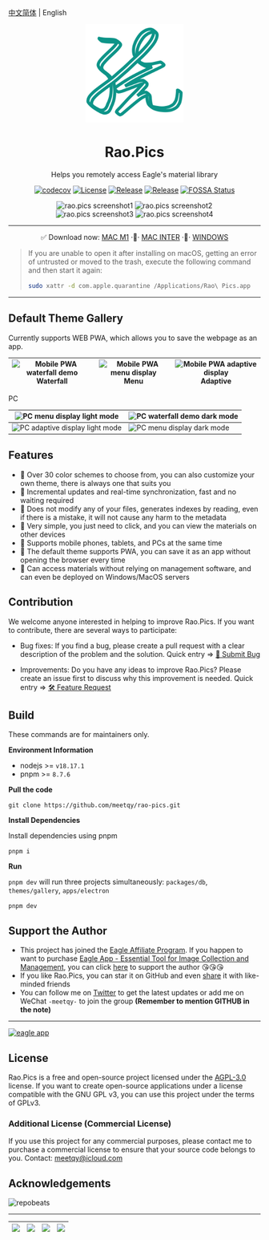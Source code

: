 [中文简体](./README.md) | English

<div align="center">
    <a href="https://rao.pics" target="_blank">
        <img width="196" src="./icons/logo.svg" alt="rao.pics logo"/>
    </a>
    <h1 align="center">Rao.Pics</h1>
    <p align="center">Helps you remotely access Eagle's material library</p>
    <p align="center">
        <a href="https://codecov.io/gh/meetqy/rao-pics" target="_blank"><img alt="codecov" src="https://codecov.io/gh/meetqy/rao-pics/graph/badge.svg?token=G9UG6SEOZK"/></a>
        <a href="https://github.com/rao-pics/core/blob/main/LICENSE" target="_blank"><img alt="License" src="https://img.shields.io/github/license/rao-pics/core"/></a>
        <a href="https://github.com/rao-pics/core/releases" target="_blank"><img alt="Release" src="https://img.shields.io/github/v/release/rao-pics/core"/></a>
        <a href="https://github.com/rao-pics/rao-pics/releases" target="_blank"><img alt="Release" src="https://img.shields.io/github/downloads/rao-pics/core/total"/></a>
        <a href="https://app.fossa.com/projects/git%2Bgithub.com%2Fmeetqy%2Frao-pics?ref=badge_small" title="FOSSA Status"><img alt="FOSSA Status" src="https://app.fossa.com/api/projects/git%2Bgithub.com%2Fmeetqy%2Frao-pics.svg?type=small"/></a>
    </p>
</div>

<div align="center">
    <img width='49.5%' src="https://github.com/meetqy/rao-pics/assets/18411315/5c106f28-1122-4f81-a7be-3ac5d1f3d446" alt="rao.pics screenshot1"/>
    <img width='49.5%' src="https://github.com/meetqy/rao-pics/assets/18411315/13a82543-50b5-43b5-9d02-2dc50a03aaa3" alt="rao.pics screenshot2"/>
</div>

<div align="center">
    <img width='49.5%' src="https://github.com/meetqy/rao-pics/assets/18411315/de85b011-f8be-45fd-8841-e9cffcb5a7e5" alt="rao.pics screenshot3"/>
    <img width='49.5%' src="https://github.com/meetqy/rao-pics/assets/18411315/644f81bb-b444-42c3-ae53-e2a2399a1e03" alt="rao.pics screenshot4"/>
</div>

---

<p align="center">
    ✅ Download now: 
    <a href="https://github.com/meetqy/rao-pics/releases/latest">MAC M1</a>
    <span> </span>·🚶·<span> </span>
    <a href="https://github.com/meetqy/rao-pics/releases/latest">MAC INTER</a>
    <span> </span>·🚶·<span> </span>
    <a href="https://github.com/meetqy/rao-pics/releases/latest">WINDOWS</a>
</p>

> If you are unable to open it after installing on macOS, getting an error of untrusted or moved to the trash, execute the following command and then start it again:
>
> ```sh
> sudo xattr -d com.apple.quarantine /Applications/Rao\ Pics.app
> ```

---

## Default Theme Gallery

Currently supports WEB PWA, which allows you to save the webpage as an app.

| <img alt="Mobile PWA waterfall demo" src="https://i.imgur.com/vzHAKA6.png"/> Waterfall | <img alt="Mobile PWA menu display" src="https://i.imgur.com/WrX7Rnn.png"/> Menu | <img alt="Mobile PWA adaptive display" src="https://i.imgur.com/VOOOvR7.png"/> Adaptive |
| :------------------------------------------------------------------------------------: | :-----------------------------------------------------------------------------: | :-------------------------------------------------------------------------------------: |

PC

| <img alt="PC menu display light mode" src="https://i.imgur.com/CMB0JRg.png"/>     | <img src="https://i.imgur.com/aVACzP3.png" alt="PC waterfall demo dark mode" /> |
| --------------------------------------------------------------------------------- | ------------------------------------------------------------------------------- |
| <img alt="PC adaptive display light mode" src="https://i.imgur.com/jkTaBlI.png"/> | <img alt="PC menu display dark mode" src="https://i.imgur.com/GnfKRM5.png"/>    |

## Features

- 🎨 Over 30 color schemes to choose from, you can also customize your own theme, there is always one that suits you
- 🔌 Incremental updates and real-time synchronization, fast and no waiting required
- 🔐 Does not modify any of your files, generates indexes by reading, even if there is a mistake, it will not cause any harm to the metadata
- 🔸 Very simple, you just need to click, and you can view the materials on other devices
- 📱 Supports mobile phones, tablets, and PCs at the same time
- 📌 The default theme supports PWA, you can save it as an app without opening the browser every time
- 🎊 Can access materials without relying on management software, and can even be deployed on Windows/MacOS servers

## Contribution

We welcome anyone interested in helping to improve Rao.Pics. If you want to contribute, there are several ways to participate:

- Bug fixes: If you find a bug, please create a pull request with a clear description of the problem and the solution. Quick entry => [🐞 Submit Bug](https://github.com/meetqy/rao-pics/issues/new?assignees=&labels=Bug&projects=&template=bug_report.yml&title=bug%3A+)

- Improvements: Do you have any ideas to improve Rao.Pics? Please create an issue first to discuss why this improvement is needed. Quick entry => [🛠 Feature Request](https://github.com/meetqy/rao-pics/issues/new?assignees=&labels=%E2%9C%A8+enhancement&projects=&template=feature_request.yml&title=feat%3A+)

## Build

These commands are for maintainers only.

**Environment Information**

- nodejs >= `v18.17.1`
- pnpm >= `8.7.6`

**Pull the code**

```
git clone https://github.com/meetqy/rao-pics.git
```

**Install Dependencies**

Install dependencies using pnpm

```
pnpm i
```

**Run**

`pnpm dev` will run three projects simultaneously: `packages/db`, `themes/gallery`, `apps/electron`

```
pnpm dev
```

## Support the Author

- This project has joined the [Eagle Affiliate Program](https://eagle.cool/affiliate). If you happen to want to purchase [Eagle App - Essential Tool for Image Collection and Management](https://eagle.sjv.io/rao), you can click [here](https://eagle.sjv.io/rao) to support the author 😘😘😘
- If you like Rao.Pics, you can star it on GitHub and even [share](https://twitter.com/intent/tweet?text=View%20Images%20on%20Any%20device.https://github.com/rao-pics/core) it with like-minded friends
- You can follow me on [Twitter](https://twitter.com/meetqy) to get the latest updates or add me on WeChat `-meetqy-` to join the group **(Remember to mention GITHUB in the note)**

---

<a href="https://eagle.sjv.io/rao">
    <img src="https://file.notion.so/f/f/e28893ab-ca65-405a-a390-f6c1f240bb0a/cee66542-d85e-4996-832c-4e99434f2d53/Logo.svg?id=d04cf110-ecc6-4b3c-9e0f-c58349400971&table=block&spaceId=e28893ab-ca65-405a-a390-f6c1f240bb0a&expirationTimestamp=1702627200000&signature=mmZLHr8usXJtRpHSaQHy90BkGR36o_25VLj3bg1O74U&downloadName=Logo.svg" width="96" alt="eagle app" />
</a>

## License

Rao.Pics is a free and open-source project licensed under the [AGPL-3.0](./LICENSE) license. If you want to create open-source applications under a license compatible with the GNU GPL v3, you can use this project under the terms of GPLv3.

### Additional License (Commercial License)

If you use this project for any commercial purposes, please contact me to purchase a commercial license to ensure that your source code belongs to you. Contact: meetqy@icloud.com

## Acknowledgements

<img src="https://repobeats.axiom.co/api/embed/e9735009c7d58372e055f2875a36283f25a60540.svg" width="100%"  alt="repobeats"/>

---

| <a href="https://www.jetbrains.com/zh-cn/community/opensource/#support"><img width="100" src="https://resources.jetbrains.com/storage/products/company/brand/logos/jb_beam.png" /></a> | <a href="https://developer.mend.io/github/meetqy/rao-pics"><img src="https://developer.mend.io/assets/mend-logo.svg" width="100"/></a> | <a href="https://app.fossa.com/projects/git%2Bgithub.com%2Fmeetqy%2Frao-pics/refs/branch/main/3bad02d7e6c4f87c4170d847e106573e12f811dd/preview"><img src="https://avatars.githubusercontent.com/u/9543448" width="100"/></a> | <a href="https://app.codecov.io/gh/meetqy/rao-pics"><img width="100" src="https://files.readme.io/5affb88-codecov.svg"/></a> |
| :------------------------------------------------------------------------------------------------------------------------------------------------------------------------------------: | :------------------------------------------------------------------------------------------------------------------------------------: | :--------------------------------------------------------------------------------------------------------------------------------------------------------------------------------------------------------------------------: | :--------------------------------------------------------------------------------------------------------------------------: |
